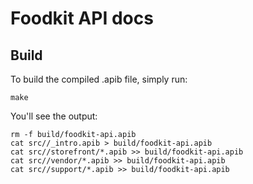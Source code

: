 # Foodkit API docs #

## Build ##

To build the compiled .apib file, simply run:

```
make
```

You'll see the output:

```
rm -f build/foodkit-api.apib
cat src//_intro.apib > build/foodkit-api.apib
cat src//storefront/*.apib >> build/foodkit-api.apib
cat src//vendor/*.apib >> build/foodkit-api.apib
cat src//support/*.apib >> build/foodkit-api.apib
```

